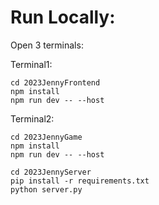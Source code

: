 # Run Locally:

Open 3 terminals:

Terminal1: 

```
cd 2023JennyFrontend
npm install
npm run dev -- --host
```

Terminal2: 

```
cd 2023JennyGame
npm install
npm run dev -- --host
```

```
cd 2023JennyServer
pip install -r requirements.txt
python server.py
```